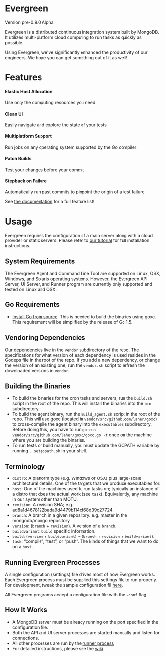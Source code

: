# Evergreen
<TODO-Image>
Version pre-0.9.0 Alpha

Evergreen is a distributed continuous integration system built by MongoDB.
It utilizes multi-platform cloud computing to run tasks as quickly as possible.

Using Evergreen, we've significantly enhanced the productivity of our engineers. 
We hope you can get something out of it as well!

# Features

#### Elastic Host Allocation
Use only the computing resources you need

#### Clean UI 
Easily navigate and explore the state of your tests

#### Multiplatform Support
Run jobs on any operating system supported by the Go compiler

#### Patch Builds 
Test your changes before your commit

#### Stepback on Failure
Automatically run past commits to pinpoint the origin of a test failure

See [the documentation](https://github.com/evergreen-ci/evergreen/wiki) for a full feature list!

# Usage
Evergreen requires the configuration of a main server along with a cloud provider or static servers.
Please refer to [our tutorial](https://github.com/evergreen-ci/evergreen/wiki/Getting-Started) for full installation instructions.

## System Requirements
 The Evergreen Agent and Command Line Tool are supported on Linux, OSX, Windows, and Solaris operating systems. 
 However, the Evergreen API Server, UI Server, and Runner program are currently only supported and tested on Linux and OSX.

## Go Requirements
 * [Install Go from source](http://golang.org/doc/install/source).
 This is needed to build the binaries using goxc.
 This requirement will be simplified by the release of Go 1.5.

## Vendoring Dependencies
Our dependencies live in the `vendor` subdirectory of the repo.
The specifications for what version of each dependency is used resides in the Godeps file in the root of the repo.
If you add a new dependency, or change the version of an existing one, run the `vendor.sh` script to refresh the downloaded versions in `vendor`.

## Building the Binaries
* To build the binaries for the cron tasks and servers, run the `build.sh` script in the root of the repo. This will
install the binaries into the `bin` subdirectory.
* To build the agent binary, run the `build_agent.sh` script in the root of the repo. This will use goxc (located in
`vendor/src/github.com/laher/goxc`) to cross-compile the agent binary into the `executables` subdirectory. Before doing
this, you have to run `go run vendor/src/github.com/laher/goxc/goxc.go -t` once on the machine where you are building 
the binaries.
* To run tests or build manually, you must update the GOPATH variable by running `. setgopath.sh` in your shell.

## Terminology
* `distro`: A platform type (e.g. Windows or OSX) plus large-scale architectural details.  One of the targets that we produce executables for.
* `host`: One of the machines used to run tasks on; typically an instance of a distro that does the actual work (see `task`). Equivalently, any machine in our system other than MOTU.
* `revision`: A revision SHA; e.g. ad8a1d4678122bada9d4479b114cf68d39c27724.
* `branch`: A branch in a given repository. e.g. master in the mongodb/mongo repository
* `version`: (`branch` + `revision`).  A version of a `branch`.
* `buildvariant`: `build` specific information.
* `build`: (`version` + `buildvariant`) = (`branch` + `revision` + `buildvariant`).
* `task`: “compile”, “test”, or “push”.  The kinds of things that we want to do on a `host`.

## Running Evergreen Processes
A single configuration (settings) file drives most of how Evergreen works. Each Evergreen process must be supplied this settings file to run properly.
For development, tweak the sample configuration fil  [here](). <TODO>

All Evergreen programs accept a configuration file with the `-conf` flag.

## How It Works
 * A MongoDB server must be already running on the port specified in the configuration file.
 * Both the API and UI server processes are started manually and listen for connections.
 * All other processes are run by the [runner process]() <TODO>
 * For detailed instructions, please see the [wiki](https://github.com/evergreen-ci/evergreen/wiki).
